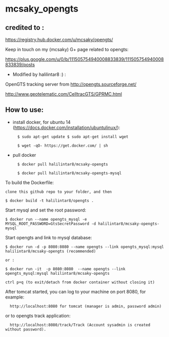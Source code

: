# mcsaky_opengts

## credited to : 

https://registry.hub.docker.com/u/mcsaky/opengts/

Keep in touch on my (mcsaky) G+ page related to opengts: 

https://plus.google.com/u/0/b/111505754940008833839/111505754940008833839/posts


- Modified by halilintar8 :) :

OpenGTS tracking server from http://opengts.sourceforge.net/

http://www.geotelematic.com/CelltracGTS/GPRMC.html


## How to use:

- install docker, for ubuntu 14 (https://docs.docker.com/installation/ubuntulinux/):

        $ sudo apt-get update $ sudo apt-get install wget

        $ wget -qO- https://get.docker.com/ | sh

- pull docker

        $ docker pull halilintar8/mcsaky-opengts

        $ docker pull halilintar8/mcsaky-opengts-mysql


To build the Dockerfile:

    clone this github repo to your folder, and then

    $ docker build -t halilintar8/opengts .


Start mysql and set the root password:

    $ docker run --name opengts_mysql -e MYSQL_ROOT_PASSWORD=GtsSecretPassword -d halilintar8/mcsaky-opengts-mysql

Start opengts and link to mysql database:

    $ docker run -d -p 8080:8080 --name opengts --link opengts_mysql:mysql halilintar8/mcsaky-opengts (recommended)
    
    or :

    $ docker run -it  -p 8080:8080  --name opengts --link opengts_mysql:mysql halilintar8/mcsaky-opengts

    ctrl p+q (to exit/detach from docker container without closing it)


After tomcat started, you can log to your machine on port 8080, for example:

      http://localhost:8080 for tomcat (manager is admin, password admin)

or to opengts track application:

      http://localhost:8080/track/Track (Account sysadmin is created without password).



